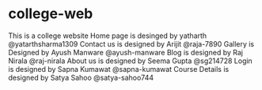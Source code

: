 # college-web
This is a college website
Home page is desinged by yatharth @yatarthsharma1309
Contact us is designed by Arijit @raja-7890
Gallery is Designed by Ayush Manware @ayush-manware
Blog is designed by Raj Nirala @raj-nirala
About us is designed by Seema Gupta @sg214728
Login is designed by Sapna Kumawat @sapna-kumawat
Course Details is designed by Satya Sahoo @satya-sahoo744
